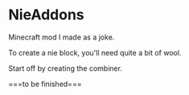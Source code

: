 # NieAddons
Minecraft mod I made as a joke.

To create a nie block, you'll need quite a bit of wool.

Start off by creating the combiner.

===to be finished===
